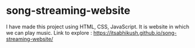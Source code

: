 # song-streaming-website
I have made this project using HTML, CSS, JavaScript. It is website in which we can play music.
 Link to explore : https://itsabhikush.github.io/song-streaming-website/
